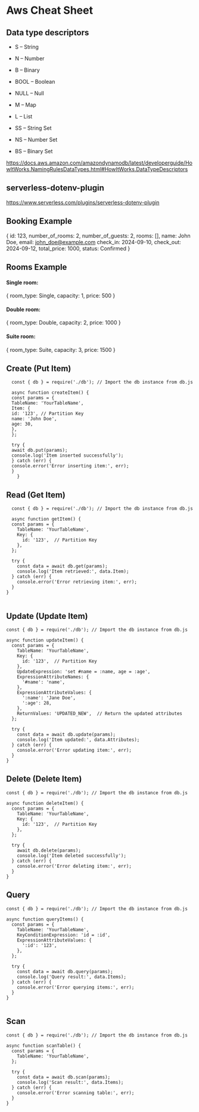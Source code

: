 # Aws Cheat Sheet

## Data type descriptors

- S – String

- N – Number

- B – Binary

- BOOL – Boolean

- NULL – Null

- M – Map

- L – List

- SS – String Set

- NS – Number Set

- BS – Binary Set

https://docs.aws.amazon.com/amazondynamodb/latest/developerguide/HowItWorks.NamingRulesDataTypes.html#HowItWorks.DataTypeDescriptors

## serverless-dotenv-plugin

https://www.serverless.com/plugins/serverless-dotenv-plugin

## Booking Example

{
id: 123,
number_of_rooms: 2,
number_of_guests: 2,
rooms: [],
name: John Doe,
email: john_doe@example.com
check_in: 2024-09-10,
check_out: 2024-09-12,
total_price: 1000,
status: Confirmed
}

## Rooms Example

#### Single room:

{
room_type: Single,
capacity: 1,
price: 500
}

#### Double room:

{
room_type: Double,
capacity: 2,
price: 1000
}

#### Suite room:

{
room_type: Suite,
capacity: 3,
price: 1500
}

## Create (Put Item)

```
  const { db } = require('./db'); // Import the db instance from db.js

  async function createItem() {
  const params = {
  TableName: 'YourTableName',
  Item: {
  id: '123', // Partition Key
  name: 'John Doe',
  age: 30,
  },
  };

  try {
  await db.put(params);
  console.log('Item inserted successfully');
  } catch (err) {
  console.error('Error inserting item:', err);
  }
    }

```

## Read (Get Item)

```
  const { db } = require('./db'); // Import the db instance from db.js

  async function getItem() {
  const params = {
    TableName: 'YourTableName',
    Key: {
      id: '123',  // Partition Key
    },
  };

  try {
    const data = await db.get(params);
    console.log('Item retrieved:', data.Item);
  } catch (err) {
    console.error('Error retrieving item:', err);
  }
}


```

## Update (Update Item)

```
const { db } = require('./db'); // Import the db instance from db.js

async function updateItem() {
  const params = {
    TableName: 'YourTableName',
    Key: {
      id: '123',  // Partition Key
    },
    UpdateExpression: 'set #name = :name, age = :age',
    ExpressionAttributeNames: {
      '#name': 'name',
    },
    ExpressionAttributeValues: {
      ':name': 'Jane Doe',
      ':age': 28,
    },
    ReturnValues: 'UPDATED_NEW',  // Return the updated attributes
  };

  try {
    const data = await db.update(params);
    console.log('Item updated:', data.Attributes);
  } catch (err) {
    console.error('Error updating item:', err);
  }
}

```

## Delete (Delete Item)

```
const { db } = require('./db'); // Import the db instance from db.js

async function deleteItem() {
  const params = {
    TableName: 'YourTableName',
    Key: {
      id: '123',  // Partition Key
    },
  };

  try {
    await db.delete(params);
    console.log('Item deleted successfully');
  } catch (err) {
    console.error('Error deleting item:', err);
  }
}

```

## Query

```
const { db } = require('./db'); // Import the db instance from db.js

async function queryItems() {
  const params = {
    TableName: 'YourTableName',
    KeyConditionExpression: 'id = :id',
    ExpressionAttributeValues: {
      ':id': '123',
    },
  };

  try {
    const data = await db.query(params);
    console.log('Query result:', data.Items);
  } catch (err) {
    console.error('Error querying items:', err);
  }
}


```

## Scan

```
const { db } = require('./db'); // Import the db instance from db.js

async function scanTable() {
  const params = {
    TableName: 'YourTableName',
  };

  try {
    const data = await db.scan(params);
    console.log('Scan result:', data.Items);
  } catch (err) {
    console.error('Error scanning table:', err);
  }
}



```
